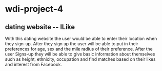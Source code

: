 # wdi-project-4

## dating website -- ILike
With this dating website the user would be able to enter their location when they sign-up. After they sign up the user will be able to put in their preferences for age, sex and the mile radius of their preference. After the user Signs-up they will be able to give basic information about themselves such as height, ethnicity, occupation and find matches based on their likes and interest from Facebook.

